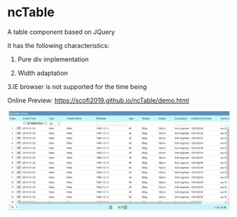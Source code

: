 # ncTable

A table component based on JQuery

It has the following characteristics:

1. Pure div implementation

2. Width adaptation

3.IE browser is not supported for the time being

Online Preview: https://scofi2019.github.io/ncTable/demo.html

![image](https://github.com/Scofi2019/ncTable/blob/master/images/ncTable-demo-2.png)
